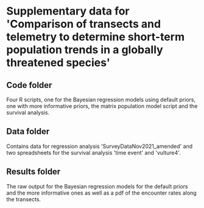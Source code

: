 # Supplementary data for 'Comparison of transects and telemetry to determine short-term population trends in a globally threatened species'

## Code folder 
Four R scripts, one for the Bayesian regression models using default priors, one with more informative priors, the matrix population model script and the survival analysis. 

## Data folder
Contains data for regression analysis 'SurveyDataNov2021_amended' and two spreadsheets for the survival analysis 'time event' and 'vulture4'.

## Results folder
The raw output for the Bayesian regression models for the default priors and the more informative ones as well as a pdf of the encounter rates along the transects. 
 
